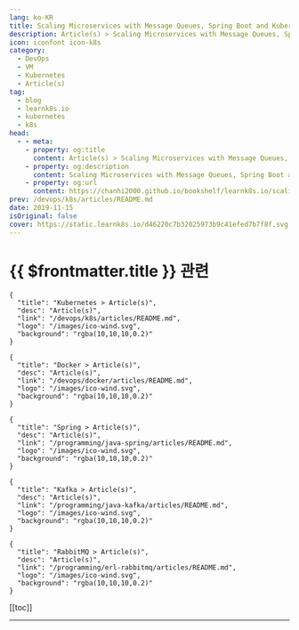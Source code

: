 ```yaml
---
lang: ko-KR
title: Scaling Microservices with Message Queues, Spring Boot and Kubernetes
description: Article(s) > Scaling Microservices with Message Queues, Spring Boot and Kubernetes
icon: iconfont icon-k8s
category:
  - DevOps
  - VM
  - Kubernetes
  - Article(s)
tag:
  - blog
  - learnk8s.io
  - kubernetes
  - k8s
head:
  - - meta:
    - property: og:title
      content: Article(s) > Scaling Microservices with Message Queues, Spring Boot and Kubernetes
    - property: og:description
      content: Scaling Microservices with Message Queues, Spring Boot and Kubernetes
    - property: og:url
      content: https://chanhi2000.github.io/bookshelf/learnk8s.io/scaling-spring-boot-microservices.html
prev: /devops/k8s/articles/README.md
date: 2019-11-15
isOriginal: false
cover: https://static.learnk8s.io/d46220c7b32025973b9c41efed7b7f8f.svg
---
```


# {{ $frontmatter.title }} 관련

```component VPCard
{
  "title": "Kubernetes > Article(s)",
  "desc": "Article(s)",
  "link": "/devops/k8s/articles/README.md",
  "logo": "/images/ico-wind.svg",
  "background": "rgba(10,10,10,0.2)"
}
```

```component VPCard
{
  "title": "Docker > Article(s)",
  "desc": "Article(s)",
  "link": "/devops/docker/articles/README.md",
  "logo": "/images/ico-wind.svg",
  "background": "rgba(10,10,10,0.2)"
}
```

```component VPCard
{
  "title": "Spring > Article(s)",
  "desc": "Article(s)",
  "link": "/programming/java-spring/articles/README.md",
  "logo": "/images/ico-wind.svg",
  "background": "rgba(10,10,10,0.2)"
}
```

```component VPCard
{
  "title": "Kafka > Article(s)",
  "desc": "Article(s)",
  "link": "/programming/java-kafka/articles/README.md",
  "logo": "/images/ico-wind.svg",
  "background": "rgba(10,10,10,0.2)"
}
```

```component VPCard
{
  "title": "RabbitMQ > Article(s)",
  "desc": "Article(s)",
  "link": "/programming/erl-rabbitmq/articles/README.md",
  "logo": "/images/ico-wind.svg",
  "background": "rgba(10,10,10,0.2)"
}
```

[[toc]]

---

<SiteInfo
  name="Scaling Microservices with Message Queues, Spring Boot and Kubernetes"
  desc="Learn how to scale SpringBoot apps in Kubernetes using the autoscaler and a message broker such as Kafka, RabbitMQ or ActiveMQ."
  url="https://learnk8s.io/scaling-spring-boot-microservices"
  logo="https://static.learnk8s.io/f7e5160d4744cf05c46161170b5c11c9.svg"
  preview="https://static.learnk8s.io/d46220c7b32025973b9c41efed7b7f8f.svg"/>

<!-- TODO: 작성 -->
